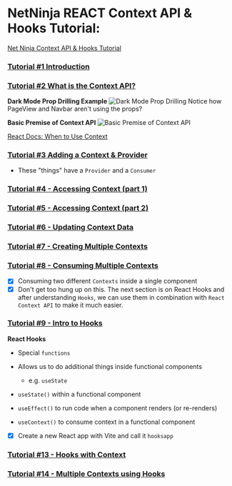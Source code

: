 # NetNinja REACT Context API & Hooks Tutorial:

[Net Ninja Context API & Hooks Tutorial](https://www.youtube.com/watch?v=6RhOzQciVwI&list=PL4cUxeGkcC9hNokByJilPg5g9m2APUePI)

### [Tutorial #1 Introduction](https://www.youtube.com/watch?v=6RhOzQciVwI&list=PL4cUxeGkcC9hNokByJilPg5g9m2APUePI)

### [Tutorial #2 What is the Context API?](https://www.youtube.com/watch?v=XkBB3pPY3t8&list=PL4cUxeGkcC9hNokByJilPg5g9m2APUePI&index=2) 

**Dark Mode Prop Drilling Example**
![Dark Mode Prop Drilling](https://i.imgur.com/qdymzSu.png)
Notice how PageView and Navbar aren't using the props?

**Basic Premise of Context API**
![Basic Premise of Context API](https://i.imgur.com/BPqTDYg.png)

[React Docs: When to Use Context](https://legacy.reactjs.org/docs/context.html#when-to-use-context)

### [Tutorial #3 Adding a Context & Provider](https://www.youtube.com/watch?v=CGRpfIUURE0&list=PL4cUxeGkcC9hNokByJilPg5g9m2APUePI&index=3)

- These "things" have a `Provider` and a `Consumer`

### [Tutorial #4 - Accessing Context (part 1)](https://www.youtube.com/watch?v=WkBXRQfpifc&list=PL4cUxeGkcC9hNokByJilPg5g9m2APUePI&index=4)

### [Tutorial #5 - Accessing Context (part 2)](https://www.youtube.com/watch?v=1bsvh_0HRwA&list=PL4cUxeGkcC9hNokByJilPg5g9m2APUePI&index=5)

### [Tutorial #6 - Updating Context Data](https://www.youtube.com/watch?v=bJXAHHpyVes&list=PL4cUxeGkcC9hNokByJilPg5g9m2APUePI&index=6)

### [Tutorial #7 - Creating Multiple Contexts](https://www.youtube.com/watch?v=Yps_QrUvluQ&list=PL4cUxeGkcC9hNokByJilPg5g9m2APUePI&index=7)

### [Tutorial #8 - Consuming Multiple Contexts](https://www.youtube.com/watch?v=hLFl4Io0mww&list=PL4cUxeGkcC9hNokByJilPg5g9m2APUePI&index=9)

- [x] Consuming two different `Contexts` inside a single component
- [x] Don't get too hung up on this. The next section is on React Hooks and after understanding `Hooks`, we can use them in combination with `React Context API` to make it much easier. 

### [Tutorial #9 - Intro to Hooks](https://www.youtube.com/watch?v=JgYRBCRHfHE&list=PL4cUxeGkcC9hNokByJilPg5g9m2APUePI&index=9)

**React Hooks**
- Special `functions`
- Allows us to do additional things inside functional components
  - e.g. `useState`

- `useState()` within a functional component
- `useEffect()` to run code when a component renders (or re-renders)
- `useContext()` to consume context in a functional component

- [x] Create a new React app with Vite and call it `hooksapp`


### [Tutorial #13 - Hooks with Context](https://www.youtube.com/watch?v=7LIGIN6_R_s&list=PL4cUxeGkcC9hNokByJilPg5g9m2APUePI&index=13)

### [Tutorial #14 - Multiple Contexts using Hooks](https://www.youtube.com/watch?v=54i4-03cMnE&list=PL4cUxeGkcC9hNokByJilPg5g9m2APUePI&index=14)

### []()

### []()

### []()

### []()

### []()

### []()